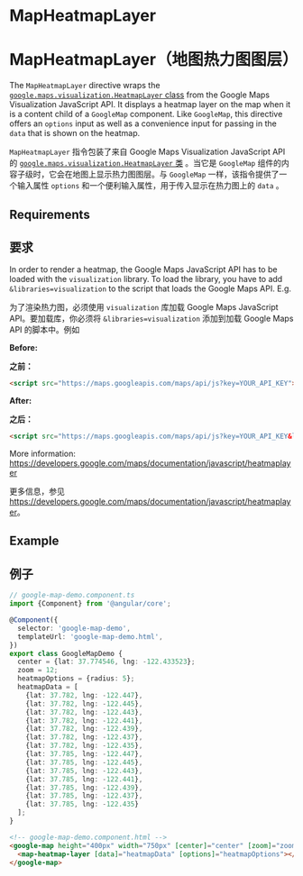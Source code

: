 # MapHeatmapLayer

# MapHeatmapLayer（地图热力图图层）

The `MapHeatmapLayer` directive wraps the [`google.maps.visualization.HeatmapLayer` class](https://developers.google.com/maps/documentation/javascript/reference/visualization#HeatmapLayer) from the Google Maps Visualization JavaScript API. It displays
a heatmap layer on the map when it is a content child of a `GoogleMap` component. Like `GoogleMap`,
this directive offers an `options` input as well as a convenience input for passing in the `data`
that is shown on the heatmap.

`MapHeatmapLayer` 指令包装了来自 Google Maps Visualization JavaScript API 的 [`google.maps.visualization.HeatmapLayer` 类](https://developers.google.com/maps/documentation/javascript/reference/visualization#HeatmapLayer) 。当它是 `GoogleMap` 组件的内容子级时，它会在地图上显示热力图图层。与 `GoogleMap` 一样，该指令提供了一个输入属性 `options` 和一个便利输入属性，用于传入显示在热力图上的 `data` 。

## Requirements

## 要求

In order to render a heatmap, the Google Maps JavaScript API has to be loaded with the
`visualization` library. To load the library, you have to add `&libraries=visualization` to the
script that loads the Google Maps API. E.g.

为了渲染热力图，必须使用 `visualization` 库加载 Google Maps JavaScript API。要加载库，你必须将 `&libraries=visualization` 添加到加载 Google Maps API 的脚本中。例如

**Before:**

**之前：**

```html
<script src="https://maps.googleapis.com/maps/api/js?key=YOUR_API_KEY"></script>
```

**After:**

**之后：**

```html
<script src="https://maps.googleapis.com/maps/api/js?key=YOUR_API_KEY&libraries=visualization"></script>
```

More information: <https://developers.google.com/maps/documentation/javascript/heatmaplayer>

更多信息，参见 <https://developers.google.com/maps/documentation/javascript/heatmaplayer>。

## Example

## 例子

```typescript
// google-map-demo.component.ts
import {Component} from '@angular/core';

@Component({
  selector: 'google-map-demo',
  templateUrl: 'google-map-demo.html',
})
export class GoogleMapDemo {
  center = {lat: 37.774546, lng: -122.433523};
  zoom = 12;
  heatmapOptions = {radius: 5};
  heatmapData = [
    {lat: 37.782, lng: -122.447},
    {lat: 37.782, lng: -122.445},
    {lat: 37.782, lng: -122.443},
    {lat: 37.782, lng: -122.441},
    {lat: 37.782, lng: -122.439},
    {lat: 37.782, lng: -122.437},
    {lat: 37.782, lng: -122.435},
    {lat: 37.785, lng: -122.447},
    {lat: 37.785, lng: -122.445},
    {lat: 37.785, lng: -122.443},
    {lat: 37.785, lng: -122.441},
    {lat: 37.785, lng: -122.439},
    {lat: 37.785, lng: -122.437},
    {lat: 37.785, lng: -122.435}
  ];
}
```

```html
<!-- google-map-demo.component.html -->
<google-map height="400px" width="750px" [center]="center" [zoom]="zoom">
  <map-heatmap-layer [data]="heatmapData" [options]="heatmapOptions"></map-heatmap-layer>
</google-map>
```
